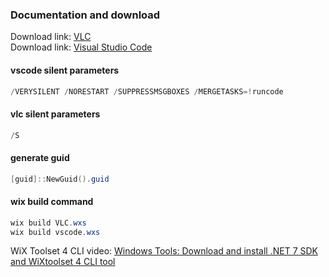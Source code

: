 ### Documentation and download
Download link: [VLC](https://www.videolan.org/) <br />
Download link: [Visual Studio Code](https://code.visualstudio.com/Download) <br />


#### vscode silent parameters
```powershell
/VERYSILENT /NORESTART /SUPPRESSMSGBOXES /MERGETASKS=!runcode
```

#### vlc silent parameters
```powershell
/S
```

#### generate guid
```powershell
[guid]::NewGuid().guid
```

#### wix build command
```powershell
wix build VLC.wxs
wix build vscode.wxs
```

WiX Toolset 4 CLI video: [Windows Tools: Download and install .NET 7 SDK and WiXtoolset 4 CLI tool](https://youtu.be/ukrIlmadTjw) <br />
